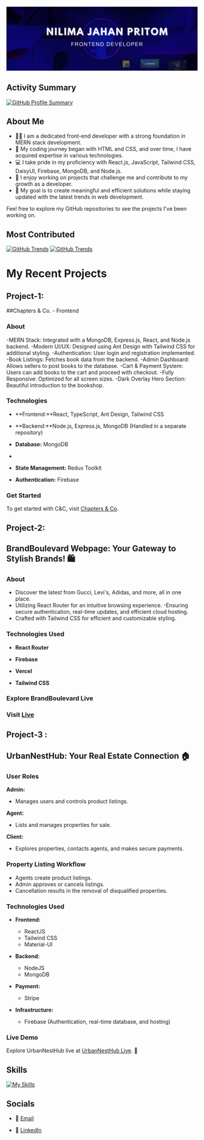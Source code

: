 

![Your Image Alt Text](./Untitled%20design.png)

## Activity Summary
[![GitHub Profile Summary](https://github-profile-summary-cards.vercel.app/api/cards/profile-details?username=Pritom003)](https://github-profile-summary-cards.vercel.app/api/cards/profile-details?username=Pritom003)

## About Me
- 👨‍💻 I am a dedicated front-end developer with a strong foundation in MERN stack development.
- 🚀 My coding journey began with HTML and CSS, and over time, I have acquired expertise in various technologies.
- 💻 I take pride in my proficiency with React.js, JavaScript, Tailwind CSS, DaisyUI, Firebase, MongoDB, and Node.js.
- 🌱 I enjoy working on projects that challenge me and contribute to my growth as a developer.
- 🎯 My goal is to create meaningful and efficient solutions while staying updated with the latest trends in web development.

Feel free to explore my GitHub repositories to see the projects I've been working on.

## Most Contributed
[![GitHub Trends](https://api.githubtrends.io/user/svg/Pritom003/repos?time_range=one_year&theme=bright_lights)](https://api.githubtrends.io/user/svg/Pritom003/repos?time_range=one_year&theme=bright_lights)
[![GitHub Trends](https://api.githubtrends.io/user/svg/Pritom003/langs?time_range=one_year&theme=classic)](https://api.githubtrends.io/user/svg/Pritom003/repos?time_range=one_year&theme=bright_lights)
# My Recent Projects
## Project-1:

##Chapters & Co. - Frontend

### About

-MERN Stack: Integrated with a MongoDB, Express.js, React, and Node.js backend.
-Modern UI/UX: Designed using Ant Design with Tailwind CSS for additional styling.
-Authentication: User login and registration implemented.
-Book Listings: Fetches book data from the backend.
-Admin Dashboard: Allows sellers to post books to the database.
-Cart & Payment System: Users can add books to the cart and proceed with checkout.
-Fully Responsive: Optimized for all screen sizes.
-Dark Overlay Hero Section: Beautiful introduction to the bookshop.

### Technologies

- **Frontend:**React, TypeScript, Ant Design, Tailwind CSS
  
- **Backend:**Node.js, Express.js, MongoDB (Handled in a separate repository)
- **Database:** MongoDB
- 
- **State Management:** Redux Toolkit
  
- **Authentication:** Firebase


### Get Started

To get started with C&C, visit [Chapters & Co]( https://book-shop-frontend-lemon.vercel.app/). 
##  Project-2:
## BrandBoulevard Webpage: Your Gateway to Stylish Brands! 🛍️

### About

-  Discover the latest from Gucci, Levi's, Adidas, and more, all in one place.
-  Utilizing React Router for an intuitive browsing experience.
-Ensuring secure authentication, real-time updates, and efficient cloud hosting.
- Crafted with Tailwind CSS for efficient and customizable styling.

### Technologies Used

- **React Router**
  
- **Firebase**
  
- **Vercel**
  
- **Tailwind CSS**

### Explore BrandBoulevard Live

### Visit [ Live](https://brand-shop-6c3e0.web.app/) 



## Project-3 :
## UrbanNestHub: Your Real Estate Connection 🏠

### User Roles

**Admin:**
- Manages users and controls product listings.

**Agent:**
- Lists and manages properties for sale.

**Client:**
- Explores properties, contacts agents, and makes secure payments.

### Property Listing Workflow

- Agents create product listings.
- Admin approves or cancels listings.
- Cancellation results in the removal of disqualified properties.

### Technologies Used

- **Frontend:** 
  - ReactJS
  - Tailwind CSS
  - Material-UI

- **Backend:** 
  - NodeJS
  - MongoDB

- **Payment:**
  - Stripe

- **Infrastructure:**
  - Firebase (Authentication, real-time database, and hosting)
### Live Demo

Explore UrbanNestHub live at [UrbanNestHub Live](https://urbannesthubs-d6f4b.web.app/). 🌟

## Skills
[![My Skills](https://skillicons.dev/icons?i=js,html,css,firebase,mongodb,nodejs,tailwind,react,nextjs,graphql,wordpress,vscode)](https://skillicons.dev)

## Socials
- 📧 [Email](mailto:njahanpritom65@gmail.com)

- 💼 [LinkedIn](https://www.linkedin.com/in/nilima-jahan-pritom-0967a929a)
